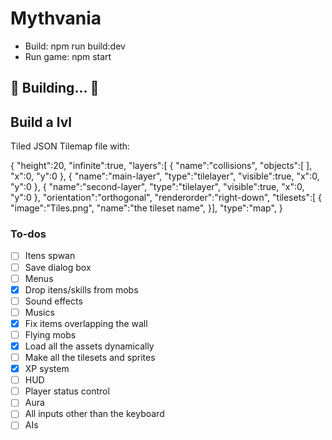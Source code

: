 # Mythvania

- Build: npm run build:dev
- Run game: npm start


##	🚧 Building...  🚧


## Build a lvl
Tiled JSON Tilemap file with:

{
 "height":20,
 "infinite":true,
 "layers":[
        {
         "name":"collisions",
         "objects":[ ],
         "x":0,
         "y":0
        }, 
        {
         "name":"main-layer",
         "type":"tilelayer",
         "visible":true,
         "x":0,
         "y":0
        },
       {
         "name":"second-layer",
         "type":"tilelayer",
         "visible":true,
         "x":0,
         "y":0
        },
 "orientation":"orthogonal",
 "renderorder":"right-down",
 "tilesets":[
        {
         "image":"Tiles.png",
         "name":"the tileset name",
        }],
 "type":"map",
}


### To-dos
- [ ] Itens spwan
- [ ] Save dialog box
- [ ] Menus
- [x] Drop itens/skills from mobs
- [ ] Sound effects
- [ ] Musics
- [X] Fix items overlapping the wall
- [ ] Flying mobs
- [x] Load all the assets dynamically
- [ ] Make all the tilesets and sprites
- [X] XP system
- [ ] HUD
- [ ] Player status control
- [ ] Aura
- [ ] All inputs other than the keyboard
- [ ] AIs
